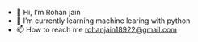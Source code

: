 - 👋 Hi, I’m Rohan jain
- 🌱 I’m currently learning machine learing with python
- 📫 How to reach me rohanjain18922@gmail.com

<!---
Rohan-123456/Rohan-123456 is a ✨ special ✨ repository because its `README.md` (this file) appears on your GitHub profile.
You can click the Preview link to take a look at your changes.
--->
